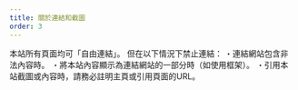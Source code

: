 ```yaml
---
title: 關於連結和截圖
order: 3
---
```


本站所有頁面均可「自由連結」。
但在以下情況下禁止連結：
・連結網站包含非法內容時。
・將本站內容顯示為連結網站的一部分時（如使用框架）。
・引用本站截圖或內容時，請務必註明主頁或引用頁面的URL。